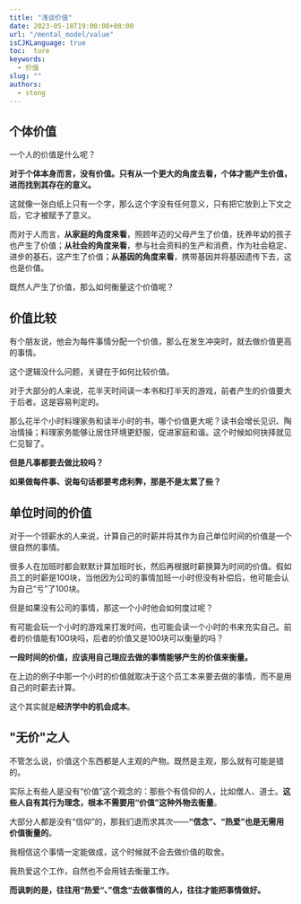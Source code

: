 ```yaml
---
title: "浅谈价值"
date: 2023-05-18T19:00:00+08:00
url: "/mental_model/value"
isCJKLanguage: true
toc:  ture
keywords:
  - 价值
slug: ""
authors:
  - stong
---
```




## 个体价值

一个人的价值是什么呢？

**对于个体本身而言，没有价值。只有从一个更大的角度去看，个体才能产生价值，进而找到其存在的意义。**

这就像一张白纸上只有一个字，那么这个字没有任何意义，只有把它放到上下文之后，它才被赋予了意义。

而对于人而言，**从家庭的角度来看**，照顾年迈的父母产生了价值，抚养年幼的孩子也产生了价值；**从社会的角度来看**，参与社会资料的生产和消费，作为社会稳定、进步的基石，这产生了价值；**从基因的角度来看**，携带基因并将基因遗传下去，这也是价值。

既然人产生了价值，那么如何衡量这个价值呢？

## 价值比较

有个朋友说，他会为每件事情分配一个价值，那么在发生冲突时，就去做价值更高的事情。

这个逻辑没什么问题，关键在于如何比较价值。

对于大部分的人来说，花半天时间读一本书和打半天的游戏，前者产生的价值要大于后者。这是容易判定的。

那么花半个小时料理家务和读半小时的书，哪个价值更大呢？读书会增长见识、陶冶情操；料理家务能够让居住环境更舒服，促进家庭和谐。这个时候如何抉择就见仁见智了。

**但是凡事都要去做比较吗？**

**如果做每件事、说每句话都要考虑利弊，那是不是太累了些？**



## 单位时间的价值

对于一个领薪水的人来说，计算自己的时薪并将其作为自己单位时间的价值是一个很自然的事情。

很多人在加班时都会默默计算加班时长，然后再根据时薪换算为时间的价值。假如员工的时薪是100块，当他因为公司的事情加班一小时但没有补偿后，他可能会认为自己“亏”了100块。

但是如果没有公司的事情，那这一个小时他会如何度过呢？

有可能会玩一个小时的游戏来打发时间，也可能会读一个小时的书来充实自己。前者的价值能有100块吗，后者的价值又是100块可以衡量的吗？

**一段时间的价值，应该用自己理应去做的事情能够产生的价值来衡量。**

在上边的例子中那一个小时的价值就取决于这个员工本来要去做的事情，而不是用自己的时薪去计算。

这个其实就是**经济学中的机会成本**。

## "无价"之人

不管怎么说，价值这个东西都是人主观的产物。既然是主观，那么就有可能是错的。

实际上有些人是没有“价值”这个观念的：那些个有信仰的人，比如僧人、道士。**这些人自有其行为理念，根本不需要用“价值”这种外物去衡量**。

大部分人都是没有“信仰”的，那我们退而求其次——**“信念”、“热爱”也是无需用价值衡量的**。

我相信这个事情一定能做成，这个时候就不会去做价值的取舍。

我热爱这个工作，自然也不会用钱去衡量工作。

**而讽刺的是，往往用“热爱“、”信念“去做事情的人，往往才能把事情做好。**

